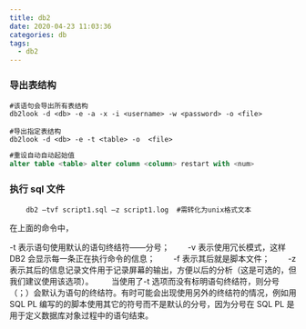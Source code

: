 ```yaml
---
title: db2
date: 2020-04-23 11:03:36
categories: db
tags:
  - db2
---
```


### 导出表结构

```shell
#该语句会导出所有表结构
db2look -d <db> -e -a -x -i <username> -w <password> -o <file>

#导出指定表结构
db2look -d <db> -e -t <table> -o  <file>

```

```sql
#重设自动自动起始值
alter table <table> alter column <column> restart with <num>
```

### 执行 sql 文件

```shell
    db2 –tvf script1.sql –z script1.log  #需转化为unix格式文本
```

在上面的命令中，

-t 表示语句使用默认的语句终结符——分号；
　　-v 表示使用冗长模式，这样 DB2 会显示每一条正在执行命令的信息；
　　-f 表示其后就是脚本文件；
　　-z 表示其后的信息记录文件用于记录屏幕的输出，方便以后的分析（这是可选的，但我们建议使用该选项）。
　　当使用了-t 选项而没有标明语句终结符，则分号（；）会默认为语句的终结符。有时可能会出现使用另外的终结符的情况，例如用 SQL PL 编写的的脚本使用其它的符号而不是默认的分号，因为分号在 SQL PL 是用于定义数据库对象过程中的语句结束。

